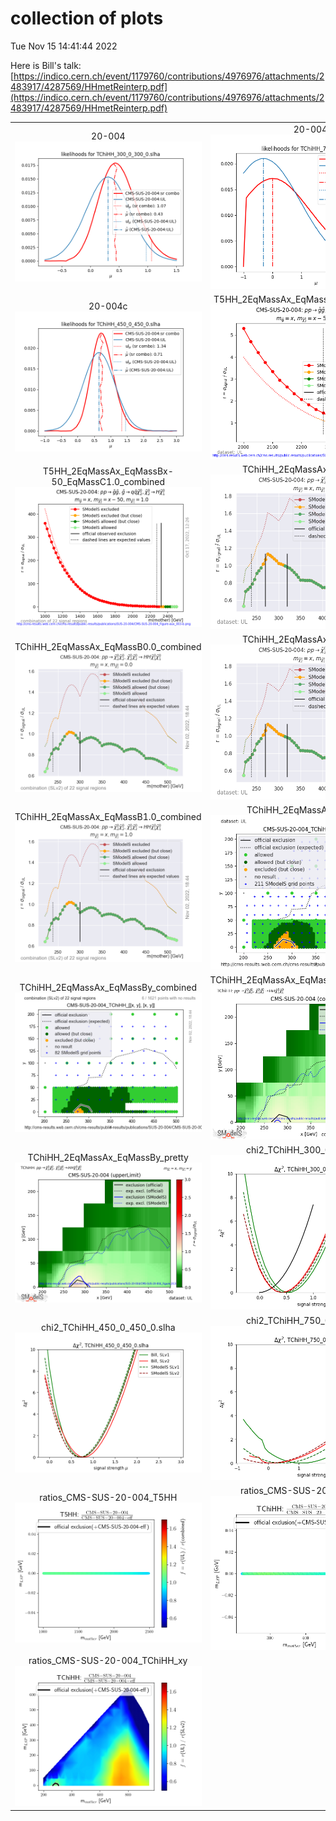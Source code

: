 # collection of plots
Tue Nov 15 14:41:44 2022

Here is Bill's talk: [https://indico.cern.ch/event/1179760/contributions/4976976/attachments/2483917/4287569/HHmetReinterp.pdf](https://indico.cern.ch/event/1179760/contributions/4976976/attachments/2483917/4287569/HHmetReinterp.pdf)

|                    |                  |
|:------------------:|:----------------:|
|  20-004 ![./20-004.png](./20-004.png?1668519704.0167205) |  20-004b ![./20-004b.png](./20-004b.png?1668519704.0167205) |
|  20-004c ![./20-004c.png](./20-004c.png?1668519704.0167205) |  T5HH_2EqMassAx_EqMassBx-50_EqMassC1.0 ![./T5HH_2EqMassAx_EqMassBx-50_EqMassC1.0.png](./T5HH_2EqMassAx_EqMassBx-50_EqMassC1.0.png?1668519704.0167205) |
|  T5HH_2EqMassAx_EqMassBx-50_EqMassC1.0_combined ![./T5HH_2EqMassAx_EqMassBx-50_EqMassC1.0_combined.png](./T5HH_2EqMassAx_EqMassBx-50_EqMassC1.0_combined.png?1668519704.0167205) |  TChiHH_2EqMassAx_EqMassB0.0 ![./TChiHH_2EqMassAx_EqMassB0.0.png](./TChiHH_2EqMassAx_EqMassB0.0.png?1668519704.0167205) |
|  TChiHH_2EqMassAx_EqMassB0.0_combined ![./TChiHH_2EqMassAx_EqMassB0.0_combined.png](./TChiHH_2EqMassAx_EqMassB0.0_combined.png?1668519704.0167205) |  TChiHH_2EqMassAx_EqMassB1.0 ![./TChiHH_2EqMassAx_EqMassB1.0.png](./TChiHH_2EqMassAx_EqMassB1.0.png?1668519704.0167205) |
|  TChiHH_2EqMassAx_EqMassB1.0_combined ![./TChiHH_2EqMassAx_EqMassB1.0_combined.png](./TChiHH_2EqMassAx_EqMassB1.0_combined.png?1668519704.0167205) |  TChiHH_2EqMassAx_EqMassBy ![./TChiHH_2EqMassAx_EqMassBy.png](./TChiHH_2EqMassAx_EqMassBy.png?1668519704.0167205) |
|  TChiHH_2EqMassAx_EqMassBy_combined ![./TChiHH_2EqMassAx_EqMassBy_combined.png](./TChiHH_2EqMassAx_EqMassBy_combined.png?1668519704.0167205) |  TChiHH_2EqMassAx_EqMassBy_combined_pretty ![./TChiHH_2EqMassAx_EqMassBy_combined_pretty.png](./TChiHH_2EqMassAx_EqMassBy_combined_pretty.png?1668519704.0167205) |
|  TChiHH_2EqMassAx_EqMassBy_pretty ![./TChiHH_2EqMassAx_EqMassBy_pretty.png](./TChiHH_2EqMassAx_EqMassBy_pretty.png?1668519704.0167205) |  chi2_TChiHH_300_0_300_0.slha ![./chi2_TChiHH_300_0_300_0.slha.png](./chi2_TChiHH_300_0_300_0.slha.png?1668519704.0167205) |
|  chi2_TChiHH_450_0_450_0.slha ![./chi2_TChiHH_450_0_450_0.slha.png](./chi2_TChiHH_450_0_450_0.slha.png?1668519704.0167205) |  chi2_TChiHH_750_0_750_0.slha ![./chi2_TChiHH_750_0_750_0.slha.png](./chi2_TChiHH_750_0_750_0.slha.png?1668519704.0167205) |
|  ratios_CMS-SUS-20-004_T5HH ![./ratios_CMS-SUS-20-004_T5HH.png](./ratios_CMS-SUS-20-004_T5HH.png?1668519704.0167205) |  ratios_CMS-SUS-20-004_TChiHH ![./ratios_CMS-SUS-20-004_TChiHH.png](./ratios_CMS-SUS-20-004_TChiHH.png?1668519704.0167205) |
|  ratios_CMS-SUS-20-004_TChiHH_xy ![./ratios_CMS-SUS-20-004_TChiHH_xy.png](./ratios_CMS-SUS-20-004_TChiHH_xy.png?1668519704.0167205) 